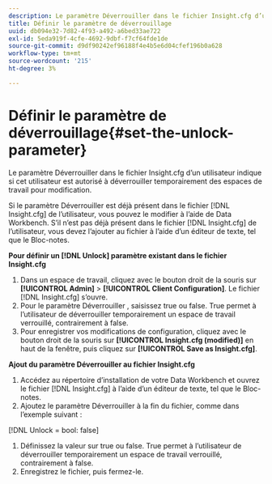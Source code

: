 ```yaml
---
description: Le paramètre Déverrouiller dans le fichier Insight.cfg d’un utilisateur indique si cet utilisateur est autorisé à déverrouiller temporairement des espaces de travail pour modification.
title: Définir le paramètre de déverrouillage
uuid: db094e32-7d82-4f93-a492-a6bed33ae722
exl-id: 5eda919f-4cfe-4692-9dbf-f7cf64fde1de
source-git-commit: d9df90242ef96188f4e4b5e6d04cfef196b0a628
workflow-type: tm+mt
source-wordcount: '215'
ht-degree: 3%

---
```


# Définir le paramètre de déverrouillage{#set-the-unlock-parameter}

Le paramètre Déverrouiller dans le fichier Insight.cfg d’un utilisateur indique si cet utilisateur est autorisé à déverrouiller temporairement des espaces de travail pour modification.

Si le paramètre Déverrouiller est déjà présent dans le fichier [!DNL Insight.cfg] de l’utilisateur, vous pouvez le modifier à l’aide de Data Workbench. S’il n’est pas déjà présent dans le fichier [!DNL Insight.cfg] de l’utilisateur, vous devez l’ajouter au fichier à l’aide d’un éditeur de texte, tel que le Bloc-notes.

**Pour définir un  [!DNL Unlock] paramètre existant dans le fichier Insight.cfg**

1. Dans un espace de travail, cliquez avec le bouton droit de la souris sur **[!UICONTROL Admin]** > **[!UICONTROL Client Configuration]**. Le fichier [!DNL Insight.cfg] s’ouvre.
1. Pour le paramètre Déverrouiller , saisissez true ou false. True permet à l’utilisateur de déverrouiller temporairement un espace de travail verrouillé, contrairement à false.
1. Pour enregistrer vos modifications de configuration, cliquez avec le bouton droit de la souris sur **[!UICONTROL Insight.cfg (modified)]** en haut de la fenêtre, puis cliquez sur **[!UICONTROL Save as Insight.cfg]**.

**Ajout du paramètre Déverrouiller au fichier Insight.cfg**

1. Accédez au répertoire d’installation de votre Data Workbench et ouvrez le fichier [!DNL Insight.cfg] à l’aide d’un éditeur de texte, tel que le Bloc-notes.
1. Ajoutez le paramètre Déverrouiller à la fin du fichier, comme dans l’exemple suivant :

[!DNL Unlock = bool: false]

1. Définissez la valeur sur true ou false. True permet à l’utilisateur de déverrouiller temporairement un espace de travail verrouillé, contrairement à false.
1. Enregistrez le fichier, puis fermez-le.
